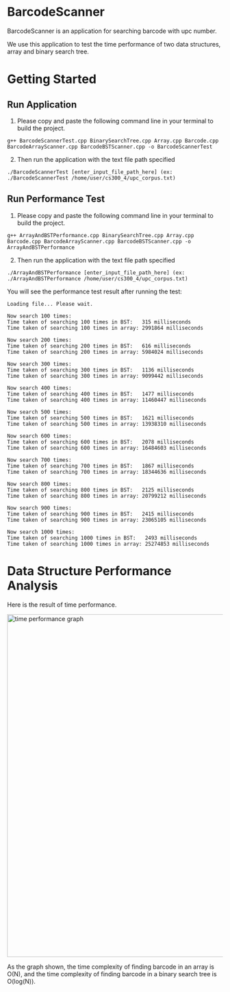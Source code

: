 # BarcodeScanner

BarcodeScanner is an application for searching barcode with upc number.

We use this application to test the time performance of two data structures, array and binary search tree.

# Getting Started

## Run Application

1. Please copy and paste the following command line in your terminal to build the project.
```
g++ BarcodeScannerTest.cpp BinarySearchTree.cpp Array.cpp Barcode.cpp BarcodeArrayScanner.cpp BarcodeBSTScanner.cpp -o BarcodeScannerTest
```

2. Then run the application with the text file path specified
```
./BarcodeScannerTest [enter_input_file_path_here] (ex: ./BarcodeScannerTest /home/user/cs300_4/upc_corpus.txt)
```

## Run Performance Test

1. Please copy and paste the following command line in your terminal to build the project.
```
g++ ArrayAndBSTPerformance.cpp BinarySearchTree.cpp Array.cpp Barcode.cpp BarcodeArrayScanner.cpp BarcodeBSTScanner.cpp -o ArrayAndBSTPerformance
```

2. Then run the application with the text file path specified
```
./ArrayAndBSTPerformance [enter_input_file_path_here] (ex: ./ArrayAndBSTPerformance /home/user/cs300_4/upc_corpus.txt)
```
You will see the performance test result after running the test:

```
Loading file... Please wait.

Now search 100 times:
Time taken of searching 100 times in BST:   315 milliseconds
Time taken of searching 100 times in array: 2991864 milliseconds

Now search 200 times:
Time taken of searching 200 times in BST:   616 milliseconds
Time taken of searching 200 times in array: 5984024 milliseconds

Now search 300 times:
Time taken of searching 300 times in BST:   1136 milliseconds
Time taken of searching 300 times in array: 9099442 milliseconds

Now search 400 times:
Time taken of searching 400 times in BST:   1477 milliseconds
Time taken of searching 400 times in array: 11460447 milliseconds

Now search 500 times:
Time taken of searching 500 times in BST:   1621 milliseconds
Time taken of searching 500 times in array: 13938310 milliseconds

Now search 600 times:
Time taken of searching 600 times in BST:   2078 milliseconds
Time taken of searching 600 times in array: 16484603 milliseconds

Now search 700 times:
Time taken of searching 700 times in BST:   1867 milliseconds
Time taken of searching 700 times in array: 18344636 milliseconds

Now search 800 times:
Time taken of searching 800 times in BST:   2125 milliseconds
Time taken of searching 800 times in array: 20799212 milliseconds

Now search 900 times:
Time taken of searching 900 times in BST:   2415 milliseconds
Time taken of searching 900 times in array: 23065105 milliseconds

Now search 1000 times:
Time taken of searching 1000 times in BST:   2493 milliseconds
Time taken of searching 1000 times in array: 25274853 milliseconds

```

# Data Structure Performance Analysis
Here is the result of time performance.

<img width="800" alt="time performance graph" src="https://user-images.githubusercontent.com/23665164/48858412-28b6f880-ed70-11e8-8b33-4e8b7fb7a925.png">

As the graph shown, the time complexity of finding barcode in an array is O(N), and the time complexity of finding barcode in a binary search tree is O(log(N)).
